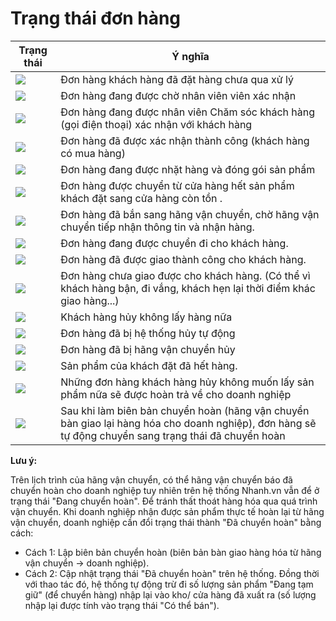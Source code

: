 # Trạng thái đơn hàng

**Trạng thái** | **Ý nghĩa**
------------ | -------------
![](https://raw.githubusercontent.com/nhanhapi/manual/master/docs/don-hang/img/trang-thai-DH-1.png) | Đơn hàng khách hàng đã đặt hàng chưa qua xử lý
![](https://raw.githubusercontent.com/nhanhapi/manual/master/docs/don-hang/img/trang-thai-DH-2.png) | Đơn hàng đang được chờ nhân viên viên xác nhận 
![](https://raw.githubusercontent.com/nhanhapi/manual/master/docs/don-hang/img/trang-thai-DH-3.png) | Đơn hàng đang được nhân viên Chăm sóc khách hàng (gọi điện thoại) xác nhận với khách hàng
![](https://raw.githubusercontent.com/nhanhapi/manual/master/docs/don-hang/img/trang-thai-DH-4.png) | Đơn hàng đã được xác nhận thành công (khách hàng có mua hàng)
![](https://raw.githubusercontent.com/nhanhapi/manual/master/docs/don-hang/img/trang-thai-DH-7.png) | Đơn hàng đang được nhặt hàng và đóng gói sản phẩm
![](https://raw.githubusercontent.com/nhanhapi/manual/master/docs/don-hang/img/trang-thai-DH-6.png) | Đơn hàng được chuyển từ cửa hàng hết sản phẩm khách đặt sang cửa hàng còn tồn .
![](https://raw.githubusercontent.com/nhanhapi/manual/master/docs/don-hang/img/trang-thai-DH-8.png) | Đơn hàng đã bắn sang hãng vận chuyển, chờ hãng vận chuyển tiếp nhận thông tin và nhận hàng.
![](https://raw.githubusercontent.com/nhanhapi/manual/master/docs/don-hang/img/trang-thai-DH-9.png) | Đơn hàng đang được chuyển đi cho khách hàng.
![](https://raw.githubusercontent.com/nhanhapi/manual/master/docs/don-hang/img/trang-thai-DH-10.png) | Đơn hàng đã được giao thành công cho khách hàng.
![](https://raw.githubusercontent.com/nhanhapi/manual/master/docs/don-hang/img/trang-thai-DH-11.png) | Đơn hàng chưa giao được cho khách hàng. (Có thể vì khách hàng bận, đi vắng, khách hẹn lại thời điểm khác giao hàng...)
![](https://raw.githubusercontent.com/nhanhapi/manual/master/docs/don-hang/img/trang-thai-DH-12.png) | Khách hàng hủy không lấy hàng nữa
![](https://raw.githubusercontent.com/nhanhapi/manual/master/docs/don-hang/img/trang-thai-DH-13.png) | Đơn hàng đã bị hệ thống hủy tự động
![](https://raw.githubusercontent.com/nhanhapi/manual/master/docs/don-hang/img/trang-thai-DH-14.png) | Đơn hàng đã bị hãng vận chuyển hủy
![](https://raw.githubusercontent.com/nhanhapi/manual/master/docs/don-hang/img/trang-thai-DH-5.png) | Sản phẩm của khách đặt đã hết hàng.
![](https://raw.githubusercontent.com/nhanhapi/manual/master/docs/don-hang/img/trang-thai-DH-15.png) | Những đơn hàng khách hàng hủy không muốn lấy sản phẩm nữa sẽ được hoàn trả về cho doanh nghiệp
![](https://raw.githubusercontent.com/nhanhapi/manual/master/docs/don-hang/img/trang-thai-DH-16.png) | Sau khi làm biên bản chuyển hoàn (hãng vận chuyển bàn giao lại hàng hóa cho doanh nghiệp), đơn hàng sẽ tự động chuyển sang trạng thái đã chuyển hoàn



**Lưu ý:** 

Trên lịch trình của hãng vận chuyển, có thể hãng vận chuyển báo đã chuyển hoàn cho doanh nghiệp tuy nhiên trên hệ thống Nhanh.vn vẫn để ở trạng thái "Đang chuyển hoàn". Để tránh thất thoát hàng hóa qua quá trình vận chuyển. Khi doanh nghiệp nhận được sản phẩm thực tế hoàn lại từ hãng vận chuyển, doanh nghiệp cần đổi trạng thái thành "Đã chuyển hoàn" bằng cách: 
- Cách 1: Lập biên bản chuyển hoàn (biên bản bàn giao hàng hóa từ hãng vận chuyển -> doanh nghiệp).
- Cách 2: Cập nhật trạng thái "Đã chuyển hoàn" trên hệ thống. Đồng thời với thao tác đó, hệ thống tự động trừ đi số lượng sản phẩm "Đang tạm giữ" (để chuyển hàng) nhập lại vào kho/ cửa hàng đã xuất ra (số lượng nhập lại được tính vào trạng thái "Có thể bán").
